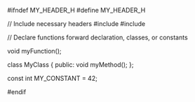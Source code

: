 #ifndef MY_HEADER_H
#define MY_HEADER_H

// Include necessary headers
#include <iostream>
#include <vector>

// Declare functions forward declaration, classes, or constants

void myFunction();

class MyClass {
public:
    void myMethod();
};

const int MY_CONSTANT = 42;

#endif
